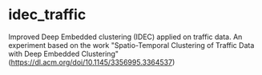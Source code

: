 # idec_traffic
Improved Deep Embedded clustering (IDEC) applied on traffic data. 
An experiment based on the work "Spatio-Temporal Clustering of Traffic Data with Deep Embedded Clustering" (https://dl.acm.org/doi/10.1145/3356995.3364537)
